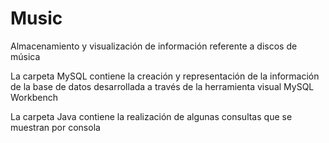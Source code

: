 # Music
Almacenamiento y visualización de información referente a discos de música

La carpeta MySQL contiene la creación y representación de la información de la base de datos desarrollada a través de la herramienta visual MySQL Workbench

La carpeta Java contiene la realización de algunas consultas que se muestran por consola
